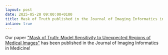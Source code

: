 ```yaml
---
layout: post
date: 2025-05-20 09:00:00+0100
title: Mask of Truth published in the Journal of Imaging Informatics in Medicine
inline: true
---
```


Our paper ["Mask of Truth: Model Sensitivity to Unexpected Regions of Medical Images"](https://link.springer.com/article/10.1007/s10278-025-01531-5) has been published in the Journal of Imaging Informatics in Medicine!